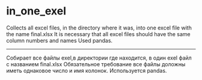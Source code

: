 # in_one_exel

Collects all excel files, in the directory where it was, into one excel file with the name final.xlsx
It is necessary that all excel files should have the same column numbers and names
Used pandas.

-----------------------------------------------------------------------------------------------------
Cобирает все файлы exel,в директории где находится, в один exel файл c названием final.xlsx 
Обязательное требование все файлы доложны иметь однаковое число и имя колонок.
Используется pandas. 
